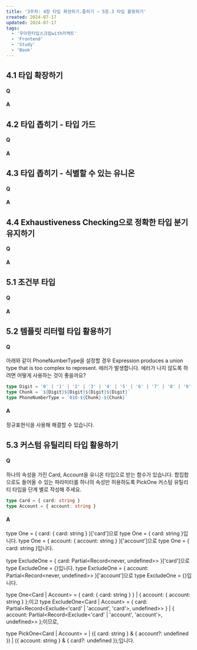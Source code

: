 ```yaml
---
title: '3주차: 4장 타입 확장하기.좁히기 ~ 5장.3 타입 활용하기'
created: 2024-07-17
updated: 2024-07-17
tags:
  - '우아한타입스크립with리액트'
  - 'Frontend'
  - 'Study'
  - 'Book'
---
```


## 4.1 타입 확장하기

#### Q

#### A

## 4.2 타입 좁히기 - 타입 가드

#### Q

#### A

## 4.3 타입 좁히기 - 식별할 수 있는 유니온

#### Q

#### A

## 4.4 Exhaustiveness Checking으로 정확한 타입 분기 유지하기

#### Q

#### A

## 5.1 조건부 타입

#### Q

#### A

## 5.2 템플릿 리터럴 타입 활용하기

#### Q
아래와 같이 PhoneNumberType을 설정할 경우 Expression produces a union type that is too complex to represent. 에러가 발생합니다. 에러가 나지 않도록 하려면 어떻게 사용하는 것이 좋을까요?

```typescript
type Digit = '0' | '1' | '2' | '3' | '4' | '5' | '6' | '7' | '8' | '9'
type Chunk = `${Digit}${Digit}${Digit}${Digit}`
type PhoneNumberType = `010-${Chunk}-${Chunk}`
```

#### A
정규표현식을 사용해 해결할 수 있습니다.

## 5.3 커스텀 유틸리티 타입 활용하기

#### Q
하나의 속성을 가진 Card, Account을 유니온 타입으로 받는 함수가 있습니다. 합집합으로도 들어올 수 있는 파라미터를 하나의 속성만 허용하도록 PickOne 커스텀 유틸리티 타입을 단계 별로 작성해 주세요.

```typescript
type Card = { card: string }
type Account = { account: string }
```

#### A
type One<Card> = { card: { card: string } }['card']으로 type One<Card> = { card: string }입니다. 
type One<Account> = { account: { account: string } }['account']으로 type One<Account> = { card: string }입니다. 

type ExcludeOne<Card> = { card: Partial<Record<never, undefined>> }['card']으로 type ExcludeOne<Card> = {}입니다.
type ExcludeOne<Account> = { account: Partial<Record<never, undefined>> }['account']으로 type ExcludeOne<Account> = {}입니다.

type One<Card | Account> = { card: { card: string } } | { account: { account: string } };이고
type ExcludeOne<Card | Account> = { card: Partial<Record<Exclude<'card' | 'account', 'card'>, undefined>> } | { account: Partial<Record<Exclude<'card' | 'account', 'account'>, undefined>> };이므로,

type PickOne<Card | Account> = 
  | ({ card: string } & { account?: undefined })
  | ({ account: string } & { card?: undefined });입니다.
